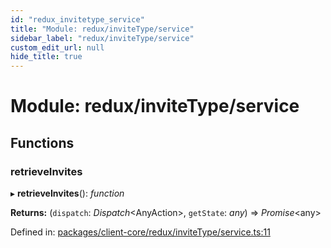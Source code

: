 ```yaml
---
id: "redux_invitetype_service"
title: "Module: redux/inviteType/service"
sidebar_label: "redux/inviteType/service"
custom_edit_url: null
hide_title: true
---
```


# Module: redux/inviteType/service

## Functions

### retrieveInvites

▸ **retrieveInvites**(): *function*

**Returns:** (`dispatch`: *Dispatch*<AnyAction\>, `getState`: *any*) => *Promise*<any\>

Defined in: [packages/client-core/redux/inviteType/service.ts:11](https://github.com/xr3ngine/xr3ngine/blob/56376a778/packages/client-core/redux/inviteType/service.ts#L11)
